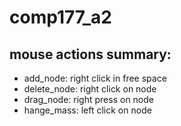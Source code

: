 # comp177_a2

## mouse actions summary:
* add_node: right click in free space
* delete_node: right click on node
* drag_node: right press on node
* hange_mass: left click on node

